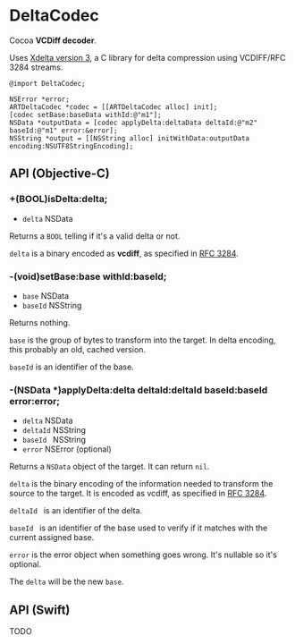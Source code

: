 # DeltaCodec

Cocoa **VCDiff decoder**.

Uses [Xdelta version 3](https://github.com/jmacd/xdelta), a C library for delta compression using VCDIFF/RFC 3284 streams.

```objc
@import DeltaCodec;

NSError *error;
ARTDeltaCodec *codec = [[ARTDeltaCodec alloc] init];
[codec setBase:baseData withId:@"m1"];
NSData *outputData = [codec applyDelta:deltaData deltaId:@"m2" baseId:@"m1" error:&error];
NSString *output = [[NSString alloc] initWithData:outputData encoding:NSUTF8StringEncoding];
```

## API (Objective-C)

### +(BOOL)isDelta:delta;

* `delta` NSData

Returns a `BOOL` telling if it's a valid delta or not.

`delta` is a binary encoded as **vcdiff**, as specified in [RFC 3284](https://tools.ietf.org/html/rfc3284).

### -(void)setBase:base withId:baseId;

* `base` NSData
* `baseId` NSString

Returns nothing.

`base` is the group of bytes to transform into the target. In delta encoding, this probably an old, cached version.

`baseId` is an identifier of the base.

### -(NSData *)applyDelta:delta deltaId:deltaId baseId:baseId error:error;

* `delta` NSData
* `deltaId` NSString
* `baseId ` NSString
* `error` NSError (optional)

Returns a `NSData` object of the target. It can return `nil`.

`delta` is the binary encoding of the information needed to transform the source to the target. It is encoded as vcdiff, as specified in [RFC 3284](https://tools.ietf.org/html/rfc3284).

`deltaId ` is an identifier of the delta.

`baseId ` is an identifier of the base used to verify if it matches with the current assigned base.

`error` is the error object when something goes wrong. It's nullable so it's optional.

The `delta` will be the new `base`.

## API (Swift)

TODO
